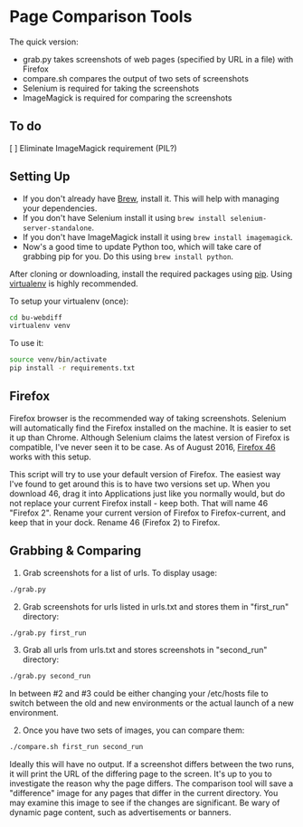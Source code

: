 # Page Comparison Tools

The quick version:

* grab.py takes screenshots of web pages  (specified by URL in a file) with Firefox
* compare.sh compares the output of two sets of screenshots
* Selenium is required for taking the screenshots
* ImageMagick is required for comparing the screenshots

## To do

[ ] Eliminate ImageMagick requirement (PIL?)

## Setting Up

* If you don't already have [Brew](http://brew.sh/), install it. This will help with managing your dependencies.
* If you don't have Selenium install it using `brew install selenium-server-standalone`.
* If you don't have ImageMagick install it using `brew install imagemagick`.
* Now's a good time to update Python too, which will take care of grabbing pip for you. Do this using `brew install python`.

After cloning or downloading, install the required packages using [pip](https://pypi.python.org/pypi/pip). Using [virtualenv](https://pypi.python.org/pypi/virtualenv) is highly recommended.

To setup your virtualenv (once):
```bash
cd bu-webdiff
virtualenv venv
```

To use it:
```bash
source venv/bin/activate
pip install -r requirements.txt
```

## Firefox
Firefox browser is the recommended way of taking screenshots. Selenium will automatically find the Firefox installed on the machine. It is easier to set it up than Chrome. Although Selenium claims the latest version of Firefox is compatible, I've never seen it to be case. As of August 2016, [Firefox 46](https://ftp.mozilla.org/pub/firefox/releases/46.0/) works with this setup.

This script will try to use your default version of Firefox. The easiest way I've found to get around this is to have two versions set up. When you download 46, drag it into Applications just like you normally would, but do not replace your current Firefox install - keep both. That will name 46 "Firefox 2". Rename your current version of Firefox to Firefox-current, and keep that in your dock. Rename 46 (Firefox 2) to Firefox.
	
## Grabbing & Comparing

1. Grab screenshots for a list of urls. To display usage:
```bash
./grab.py
```
	
2. Grab screenshots for urls listed in urls.txt and stores them in "first_run" directory:

```bash
./grab.py first_run
```

3. Grab all urls from urls.txt and stores screenshots in "second_run" directory:

```bash
./grab.py second_run
```

In between #2 and #3 could be either changing your /etc/hosts file to switch between the old and new environments or the actual launch of a new environment.

2. Once you have two sets of images, you can compare them:

```bash
./compare.sh first_run second_run
```

Ideally this will have no output. If a screenshot differs between the two runs, it will print the URL of the differing page to the screen. It's up to you to investigate the reason why the page differs. The comparison tool will save a "difference" image for any pages that differ in the current directory. You may examine this image to see if the changes are significant. Be wary of dynamic page content, such as advertisements or banners.
